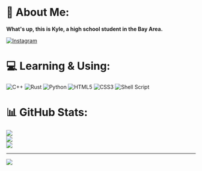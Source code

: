 # 💫 About Me:
**What's up, this is Kyle, a high school student in the Bay Area.**

[![Instagram](https://img.shields.io/badge/Instagram-%23E4405F.svg?logo=Instagram&logoColor=white)](https://instagram.com/kylejinkc)

# 💻 Learning & Using:
![C++](https://img.shields.io/badge/c++-%2300599C.svg?style=for-the-badge&logo=c%2B%2B&logoColor=white) ![Rust](https://img.shields.io/badge/rust-%23000000.svg?style=for-the-badge&logo=rust&logoColor=white) ![Python](https://img.shields.io/badge/python-3670A0?style=for-the-badge&logo=python&logoColor=ffdd54) ![HTML5](https://img.shields.io/badge/html5-%23E34F26.svg?style=for-the-badge&logo=html5&logoColor=white) ![CSS3](https://img.shields.io/badge/css3-%231572B6.svg?style=for-the-badge&logo=css3&logoColor=white) ![Shell Script](https://img.shields.io/badge/shell_script-%23121011.svg?style=for-the-badge&logo=gnu-bash&logoColor=white)
# 📊 GitHub Stats:
![](https://github-readme-stats.vercel.app/api?username=kylejkc&theme=default&hide_border=false&include_all_commits=false&count_private=false)<br/>
![](https://github-readme-streak-stats.herokuapp.com/?user=kylejkc&theme=default&hide_border=false)<br/>
![](https://github-readme-stats.vercel.app/api/top-langs/?username=kylejkc&theme=default&hide_border=false&include_all_commits=false&count_private=false&layout=compact)

---
[![](https://visitcount.itsvg.in/api?id=kylejkc&icon=0&color=0)](https://visitcount.itsvg.in)